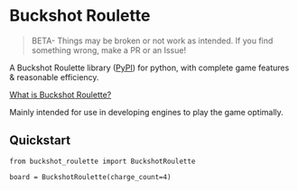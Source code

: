 # Buckshot Roulette
> BETA- Things may be broken or not work as intended. If you find something wrong, make a PR or an Issue!

A Buckshot Roulette library ([PyPI](https://pypi.org/project/buckshot-roulette/)) for python, with complete game features & reasonable efficiency.

[What is Buckshot Roulette?](https://store.steampowered.com/app/2835570/Buckshot_Roulette/)

Mainly intended for use in developing engines to play the game optimally.

## Quickstart
```
from buckshot_roulette import BuckshotRoulette

board = BuckshotRoulette(charge_count=4)
```